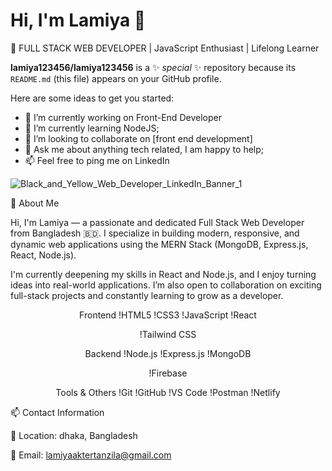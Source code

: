 # Hi, I'm Lamiya 👋

🚀 FULL STACK WEB DEVELOPER | JavaScript Enthusiast | Lifelong Learner



**lamiya123456/lamiya123456** is a ✨ _special_ ✨ repository because its `README.md` (this file) appears on your GitHub profile.

Here are some ideas to get you started:

- 🔭 I’m currently working on Front-End Developer
- 🌱 I’m currently learning NodeJS;
- 👯 I’m looking to collaborate on  [front end development]
- 💬 Ask me about anything tech related, I am happy to help;
- 📫   Feel free to ping me on LinkedIn


![Black_and_Yellow_Web_Developer_LinkedIn_Banner_1](https://github.com/user-attachments/assets/d3ff3af5-ae1e-4d55-ae8a-b89f5bdbb934)

🚀 About Me

Hi, I'm Lamiya — a passionate and dedicated Full Stack Web Developer from Bangladesh 🇧🇩. I specialize in building modern, responsive, and dynamic web applications using the MERN Stack (MongoDB, Express.js, React, Node.js).

I'm currently deepening my skills in React and Node.js, and I enjoy turning ideas into real-world applications. I’m also open to collaboration on exciting full-stack projects and constantly learning to grow as a developer.

<div align="center">

Frontend
!HTML5
!CSS3
!JavaScript
!React

!Tailwind CSS

Backend
!Node.js
!Express.js
!MongoDB

!Firebase

Tools & Others
!Git
!GitHub
!VS Code
!Postman
!Netlify

</div>







📫 Contact Information

📍 Location: dhaka, Bangladesh

📧 Email: lamiyaaktertanzila@gmail.com






